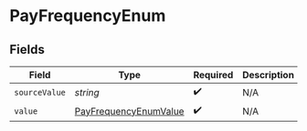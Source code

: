 # PayFrequencyEnum


## Fields

| Field                                                                 | Type                                                                  | Required                                                              | Description                                                           |
| --------------------------------------------------------------------- | --------------------------------------------------------------------- | --------------------------------------------------------------------- | --------------------------------------------------------------------- |
| `sourceValue`                                                         | *string*                                                              | :heavy_check_mark:                                                    | N/A                                                                   |
| `value`                                                               | [PayFrequencyEnumValue](../../models/shared/payfrequencyenumvalue.md) | :heavy_check_mark:                                                    | N/A                                                                   |